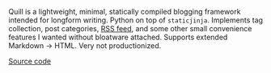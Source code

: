 Quill is a lightweight, minimal, statically compiled blogging framework intended for longform writing. Python on top of `staticjinja`. Implements tag collection, post categories, [RSS feed](feed.xml), and some other small convenience features I wanted without bloatware attached. Supports extended Markdown -> HTML. Very not productionized.

[Source code](https://github.com/rfong/quill-blog/)
